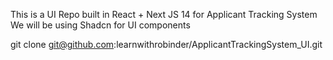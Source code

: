 This is a UI Repo built in React + Next JS 14 for Applicant Tracking System
We will be using Shadcn for UI components

git clone git@github.com:learnwithrobinder/ApplicantTrackingSystem_UI.git
